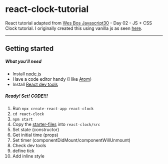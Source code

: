 # react-clock-tutorial

React tutorial adapted from [Wes Bos Javascript30](https://github.com/wesbos/JavaScript30) - Day 02 - JS + CSS Clock tutorial. I originally created this using vanilla js as seen [here](https://codepen.io/StpCollabr8nLstn/pen/xgOwXz).

---

## Getting started

##### What you'll need

- Install [node.js](https://nodejs.org/en/download/)
- Have a code editor handy (I like [Atom](https://flight-manual.atom.io/getting-started/sections/installing-atom/))
- Install [React dev tools](https://chrome.google.com/webstore/detail/react-developer-tools/fmkadmapgofadopljbjfkapdkoienihi?hl=en)


##### Ready! Set! CODE!!!

1. Run `npx create-react-app react-clock`
2. `cd react-clock`
3. `npm start`
4. Copy the [starter-files](https://github.com/stpCollabr8nLstn/react-clock-tutorial/tree/master/starter-files) into `react-clock/src`
5. Set state (constructor)
6. Get initial time (props)
7. Set timer (componentDidMount/componentWillUnmount)
8. Check dev tools
9. define tick
10. Add inline style
